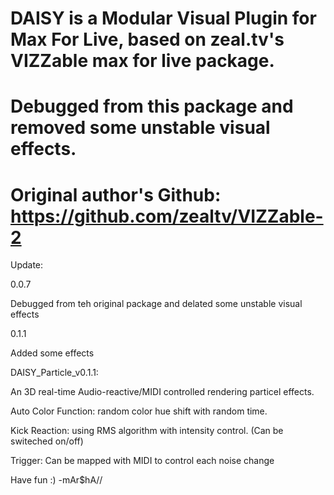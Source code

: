 # DAISY is a Modular Visual Plugin for Max For Live, based on zeal.tv's VIZZable max for live package.
# Debugged from this package and removed some unstable visual effects.
# Original author's Github: https://github.com/zealtv/VIZZable-2
Update:

0.0.7

Debugged from teh original package and delated some unstable visual effects

0.1.1

Added some effects

DAISY_Particle_v0.1.1:

An 3D real-time Audio-reactive/MIDI controlled rendering particel effects.

Auto Color Function: random color hue shift with random time.

Kick Reaction: using RMS algorithm with intensity control. (Can be switeched on/off)

Trigger: Can be mapped with MIDI to control each noise change



Have fun :) -mAr$hA//

